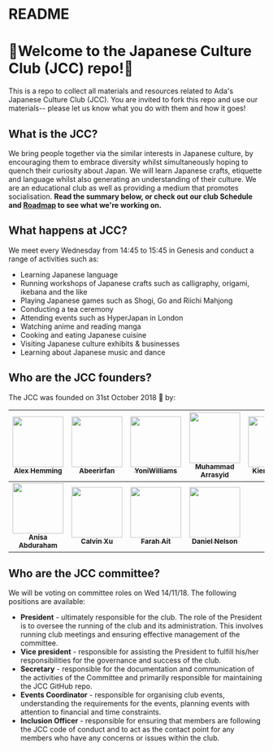 # README
# 🗾Welcome to the Japanese Culture Club (JCC) repo!🌸
This is a repo to collect all materials and resources related to Ada's Japanese Culture Club (JCC). You are invited to fork this repo and use our materials-- please let us know what you do with them and how it goes!

## What is the JCC?
We bring people together via the similar interests in Japanese culture, by encouraging them to embrace diversity whilst simultaneously hoping to quench their curiosity about Japan.
We will learn Japanese crafts, etiquette and language whilst also generating an understanding of their culture.
We are an educational club as well as providing a medium that promotes socialisation.
**Read the summary below, or check out our club Schedule and [Roadmap](https://docs.google.com/presentation/d/1y9HWxOAOBESb9N5SdeS4GuuCORGiCYX3ozi4u6DcILg/edit?usp=sharing) to see what we're working on.**

## What happens at JCC?
We meet every Wednesday from 14:45 to 15:45 in Genesis and conduct a range of activities such as:
- Learning Japanese language
- Running workshops of Japanese crafts such as calligraphy, origami, ikebana and the like
- Playing Japanese games such as Shogi, Go and Riichi Mahjong
- Conducting a tea ceremony
- Attending events such as HyperJapan in London
- Watching anime and reading manga
- Cooking and eating Japanese cuisine
- Visiting Japanese culture exhibits & businesses
- Learning about Japanese music and dance

## Who are the JCC founders?
The JCC was founded on 31st October 2018 🎃 by:

<!-- ALL-CONTRIBUTORS-LIST:START - Do not remove or modify this section -->
<!-- prettier-ignore -->
| [<img src="https://avatars1.githubusercontent.com/u/31309953?s=460&v=4" width="100px;"/><br /><sub><b>Alex Hemming</b></sub>](https://github.com/alexhemming) | [<img src="https://avatars1.githubusercontent.com/u/42802938?s=460&v=4" width="100px;"/><br /><sub><b>Abeerirfan</b></sub>](https://github.com/Abeerirfan) | [<img src="https://avatars2.githubusercontent.com/u/42770463?s=460&v=4" width="100px;"/><br /><sub><b>YoniWilliams</b></sub>](https://github.com/YoniWilliams) | [<img src="https://avatars3.githubusercontent.com/u/42770575?s=460&v=4" width="100px;"/><br /><sub><b>Muhammad Arrasyid</b></sub>](https://github.com/MuhammadArr01) | [<img src="https://avatars0.githubusercontent.com/u/42808957?s=460&v=4" width="100px;"/><br /><sub><b>Kien Nguyen</b></sub>](https://github.com/Knguyen2909)| 
| :---: | :---: | :---: | :---: | :---: | 
| [<img src="https://avatars3.githubusercontent.com/u/42807431?s=460&v=4" width="100px;"/><br /><sub><b>Anisa Abduraham</b></sub>](https://github.com/anisaabdurahman) | [<img src="https://avatars2.githubusercontent.com/u/43068487?s=460&v=4" width="100px;"/><br /><sub><b>Calvin Xu</b></sub>](https://github.com/koulze) | [<img src="https://avatars2.githubusercontent.com/u/42808411?s=460&v=4" width="100px;"/><br /><sub><b>Farah Ait</b></sub>](https://github.com/farahait) | [<img src="https://avatars0.githubusercontent.com/u/42809002?s=460&v=4" width="100px;"/><br /><sub><b>Daniel Nelson</b></sub>](https://github.com/dani3l16)
## Who are the JCC committee?
We will be voting on committee roles on Wed 14/11/18. The following positions are available:
- **President** - ultimately responsible for the club. The role of the President is to oversee the running of the club and its administration. This involves running club meetings and ensuring effective management of the committee. 
- **Vice president** - responsible for assisting the President to fulfill his/her responsibilities for the governance and success of the club.
- **Secretary** - responsible for the documentation and communication of the activities of the Committee and primarily responsible for maintaining the JCC GitHub repo.
- **Events Coordinator** - responsible for organising club events, understanding the requirements for the events, planning events with attention to financial and time constraints.
- **Inclusion Officer** - responsible for ensuring that members are following the JCC code of conduct and to act as the contact point for any members who have any concerns or issues within the club.
